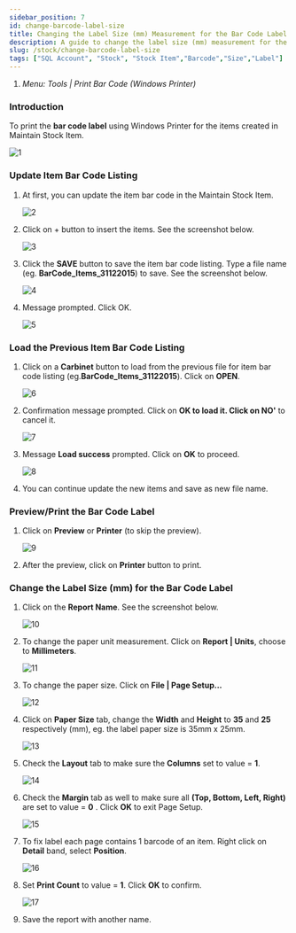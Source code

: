 ```yaml
---
sidebar_position: 7
id: change-barcode-label-size
title: Changing the Label Size (mm) Measurement for the Bar Code Label
description: A guide to change the label size (mm) measurement for the bar code label for SQL Account
slug: /stock/change-barcode-label-size
tags: ["SQL Account", "Stock", "Stock Item","Barcode","Size","Label"]
---
```



1. *Menu: Tools | Print Bar Code (Windows Printer)*

### Introduction

To print the **bar code label** using Windows Printer for the items created in Maintain Stock Item.

![1](/img/stock/change-barcode-label-size/1.png)

### Update Item Bar Code Listing

1. At first, you can update the item bar code in the Maintain Stock Item.

    ![2](/img/stock/change-barcode-label-size/2.png)

2. Click on + button to insert the items. See the screenshot below.

    ![3](/img/stock/change-barcode-label-size/3.png)

3. Click the **SAVE** button to save the item bar code listing. Type a file name (eg. **BarCode_Items_31122015**) to save. See the screenshot below.

    ![4](/img/stock/change-barcode-label-size/4.png)

4. Message prompted. Click OK.

    ![5](/img/stock/change-barcode-label-size/5.png)

### Load the Previous Item Bar Code Listing

1. Click on a **Carbinet** button to load from the previous file for item bar code listing (eg.**BarCode_Items_31122015**). Click on **OPEN**.

    ![6](/img/stock/change-barcode-label-size/6.png)

2. Confirmation message prompted. Click on **OK to load it. Click on NO'** to cancel it.

    ![7](/img/stock/change-barcode-label-size/7.png)

3. Message **Load success** prompted. Click on **OK** to proceed.

    ![8](/img/stock/change-barcode-label-size/8.png)

4. You can continue update the new items and save as new file name.

### Preview/Print the Bar Code Label

1. Click on **Preview** or **Printer** (to skip the preview).

    ![9](/img/stock/change-barcode-label-size/9.png)

2. After the preview, click on **Printer** button to print.

### Change the Label Size (mm) for the Bar Code Label

1. Click on the **Report Name**. See the screenshot below.

    ![10](/img/stock/change-barcode-label-size/10.png)

2. To change the paper unit measurement. Click on **Report | Units**, choose to **Millimeters**.

    ![11](/img/stock/change-barcode-label-size/11.png)

3. To change the paper size. Click on **File | Page Setup...**

    ![12](/img/stock/change-barcode-label-size/12.png)

4. Click on **Paper Size** tab, change the **Width** and **Height** to **35** and **25** respectively (mm), eg. the label paper size is 35mm x 25mm.

    ![13](/img/stock/change-barcode-label-size/13.png)

5. Check the **Layout** tab to make sure the **Columns** set to value = **1**.

    ![14](/img/stock/change-barcode-label-size/14.png)

6. Check the **Margin** tab as well to make sure all **(Top, Bottom, Left, Right)** are set to value = **0** . Click **OK** to exit Page Setup.

    ![15](/img/stock/change-barcode-label-size/15.png)

7. To fix label each page contains 1 barcode of an item. Right click on **Detail** band, select **Position**.

    ![16](/img/stock/change-barcode-label-size/16.png)

8. Set **Print Count** to value = **1**. Click **OK** to confirm.

    ![17](/img/stock/change-barcode-label-size/17.png)

9. Save the report with another name.
